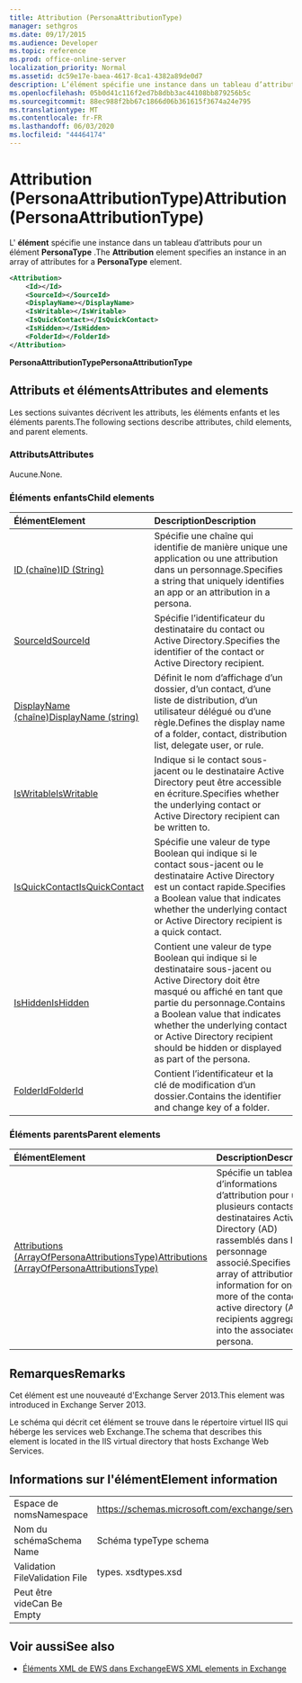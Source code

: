 ```yaml
---
title: Attribution (PersonaAttributionType)
manager: sethgros
ms.date: 09/17/2015
ms.audience: Developer
ms.topic: reference
ms.prod: office-online-server
localization_priority: Normal
ms.assetid: dc59e17e-baea-4617-8ca1-4382a89de0d7
description: L’élément spécifie une instance dans un tableau d’attributs pour un élément PersonaType.
ms.openlocfilehash: 05b0d41c116f2ed7b8dbb3ac44108bb879256b5c
ms.sourcegitcommit: 88ec988f2bb67c1866d06b361615f3674a24e795
ms.translationtype: MT
ms.contentlocale: fr-FR
ms.lasthandoff: 06/03/2020
ms.locfileid: "44464174"
---
```

# <a name="attribution-personaattributiontype"></a><span data-ttu-id="f7c94-103">Attribution (PersonaAttributionType)</span><span class="sxs-lookup"><span data-stu-id="f7c94-103">Attribution (PersonaAttributionType)</span></span>

<span data-ttu-id="f7c94-104">L' **élément** spécifie une instance dans un tableau d’attributs pour un élément **PersonaType** .</span><span class="sxs-lookup"><span data-stu-id="f7c94-104">The **Attribution** element specifies an instance in an array of attributes for a **PersonaType** element.</span></span> 
  
```XML
<Attribution>
    <Id></Id>
    <SourceId></SourceId>
    <DisplayName></DisplayName>
    <IsWritable></IsWritable>
    <IsQuickContact></IsQuickContact>
    <IsHidden></IsHidden>
    <FolderId></FolderId>
</Attribution>
```

 <span data-ttu-id="f7c94-105">**PersonaAttributionType**</span><span class="sxs-lookup"><span data-stu-id="f7c94-105">**PersonaAttributionType**</span></span>
## <a name="attributes-and-elements"></a><span data-ttu-id="f7c94-106">Attributs et éléments</span><span class="sxs-lookup"><span data-stu-id="f7c94-106">Attributes and elements</span></span>

<span data-ttu-id="f7c94-107">Les sections suivantes décrivent les attributs, les éléments enfants et les éléments parents.</span><span class="sxs-lookup"><span data-stu-id="f7c94-107">The following sections describe attributes, child elements, and parent elements.</span></span>
  
### <a name="attributes"></a><span data-ttu-id="f7c94-108">Attributs</span><span class="sxs-lookup"><span data-stu-id="f7c94-108">Attributes</span></span>

<span data-ttu-id="f7c94-109">Aucune.</span><span class="sxs-lookup"><span data-stu-id="f7c94-109">None.</span></span>
  
### <a name="child-elements"></a><span data-ttu-id="f7c94-110">Éléments enfants</span><span class="sxs-lookup"><span data-stu-id="f7c94-110">Child elements</span></span>

|<span data-ttu-id="f7c94-111">**Élément**</span><span class="sxs-lookup"><span data-stu-id="f7c94-111">**Element**</span></span>|<span data-ttu-id="f7c94-112">**Description**</span><span class="sxs-lookup"><span data-stu-id="f7c94-112">**Description**</span></span>|
|:-----|:-----|
|[<span data-ttu-id="f7c94-113">ID (chaîne)</span><span class="sxs-lookup"><span data-stu-id="f7c94-113">ID (String)</span></span>](id-string.md) <br/> |<span data-ttu-id="f7c94-114">Spécifie une chaîne qui identifie de manière unique une application ou une attribution dans un personnage.</span><span class="sxs-lookup"><span data-stu-id="f7c94-114">Specifies a string that uniquely identifies an app or an attribution in a persona.</span></span>  <br/> |
|[<span data-ttu-id="f7c94-115">SourceId</span><span class="sxs-lookup"><span data-stu-id="f7c94-115">SourceId</span></span>](sourceid.md) <br/> |<span data-ttu-id="f7c94-116">Spécifie l’identificateur du destinataire du contact ou Active Directory.</span><span class="sxs-lookup"><span data-stu-id="f7c94-116">Specifies the identifier of the contact or Active Directory recipient.</span></span>  <br/> |
|[<span data-ttu-id="f7c94-117">DisplayName (chaîne)</span><span class="sxs-lookup"><span data-stu-id="f7c94-117">DisplayName (string)</span></span>](displayname-string.md) <br/> |<span data-ttu-id="f7c94-118">Définit le nom d’affichage d’un dossier, d’un contact, d’une liste de distribution, d’un utilisateur délégué ou d’une règle.</span><span class="sxs-lookup"><span data-stu-id="f7c94-118">Defines the display name of a folder, contact, distribution list, delegate user, or rule.</span></span>  <br/> |
|[<span data-ttu-id="f7c94-119">IsWritable</span><span class="sxs-lookup"><span data-stu-id="f7c94-119">IsWritable</span></span>](iswritable.md) <br/> |<span data-ttu-id="f7c94-120">Indique si le contact sous-jacent ou le destinataire Active Directory peut être accessible en écriture.</span><span class="sxs-lookup"><span data-stu-id="f7c94-120">Specifies whether the underlying contact or Active Directory recipient can be written to.</span></span>  <br/> |
|[<span data-ttu-id="f7c94-121">IsQuickContact</span><span class="sxs-lookup"><span data-stu-id="f7c94-121">IsQuickContact</span></span>](isquickcontact.md) <br/> |<span data-ttu-id="f7c94-122">Spécifie une valeur de type Boolean qui indique si le contact sous-jacent ou le destinataire Active Directory est un contact rapide.</span><span class="sxs-lookup"><span data-stu-id="f7c94-122">Specifies a Boolean value that indicates whether the underlying contact or Active Directory recipient is a quick contact.</span></span>  <br/> |
|[<span data-ttu-id="f7c94-123">IsHidden</span><span class="sxs-lookup"><span data-stu-id="f7c94-123">IsHidden</span></span>](ishidden.md) <br/> |<span data-ttu-id="f7c94-124">Contient une valeur de type Boolean qui indique si le destinataire sous-jacent ou Active Directory doit être masqué ou affiché en tant que partie du personnage.</span><span class="sxs-lookup"><span data-stu-id="f7c94-124">Contains a Boolean value that indicates whether the underlying contact or Active Directory recipient should be hidden or displayed as part of the persona.</span></span>  <br/> |
|[<span data-ttu-id="f7c94-125">FolderId</span><span class="sxs-lookup"><span data-stu-id="f7c94-125">FolderId</span></span>](folderid.md) <br/> |<span data-ttu-id="f7c94-126">Contient l’identificateur et la clé de modification d’un dossier.</span><span class="sxs-lookup"><span data-stu-id="f7c94-126">Contains the identifier and change key of a folder.</span></span>  <br/> |
   
### <a name="parent-elements"></a><span data-ttu-id="f7c94-127">Éléments parents</span><span class="sxs-lookup"><span data-stu-id="f7c94-127">Parent elements</span></span>

|<span data-ttu-id="f7c94-128">**Élément**</span><span class="sxs-lookup"><span data-stu-id="f7c94-128">**Element**</span></span>|<span data-ttu-id="f7c94-129">**Description**</span><span class="sxs-lookup"><span data-stu-id="f7c94-129">**Description**</span></span>|
|:-----|:-----|
|[<span data-ttu-id="f7c94-130">Attributions (ArrayOfPersonaAttributionsType)</span><span class="sxs-lookup"><span data-stu-id="f7c94-130">Attributions (ArrayOfPersonaAttributionsType)</span></span>](attributions-arrayofpersonaattributionstype.md) <br/> |<span data-ttu-id="f7c94-131">Spécifie un tableau d’informations d’attribution pour un ou plusieurs contacts ou destinataires Active Directory (AD) rassemblés dans le personnage associé.</span><span class="sxs-lookup"><span data-stu-id="f7c94-131">Specifies an array of attribution information for one or more of the contacts or active directory (AD) recipients aggregated into the associated persona.</span></span>  <br/> |
   
## <a name="remarks"></a><span data-ttu-id="f7c94-132">Remarques</span><span class="sxs-lookup"><span data-stu-id="f7c94-132">Remarks</span></span>

<span data-ttu-id="f7c94-133">Cet élément est une nouveauté d'Exchange Server 2013.</span><span class="sxs-lookup"><span data-stu-id="f7c94-133">This element was introduced in Exchange Server 2013.</span></span>
  
<span data-ttu-id="f7c94-134">Le schéma qui décrit cet élément se trouve dans le répertoire virtuel IIS qui héberge les services web Exchange.</span><span class="sxs-lookup"><span data-stu-id="f7c94-134">The schema that describes this element is located in the IIS virtual directory that hosts Exchange Web Services.</span></span>
  
## <a name="element-information"></a><span data-ttu-id="f7c94-135">Informations sur l'élément</span><span class="sxs-lookup"><span data-stu-id="f7c94-135">Element information</span></span>

|||
|:-----|:-----|
|<span data-ttu-id="f7c94-136">Espace de noms</span><span class="sxs-lookup"><span data-stu-id="f7c94-136">Namespace</span></span>  <br/> |https://schemas.microsoft.com/exchange/services/2006/types  <br/> |
|<span data-ttu-id="f7c94-137">Nom du schéma</span><span class="sxs-lookup"><span data-stu-id="f7c94-137">Schema Name</span></span>  <br/> |<span data-ttu-id="f7c94-138">Schéma type</span><span class="sxs-lookup"><span data-stu-id="f7c94-138">Type schema</span></span>  <br/> |
|<span data-ttu-id="f7c94-139">Validation File</span><span class="sxs-lookup"><span data-stu-id="f7c94-139">Validation File</span></span>  <br/> |<span data-ttu-id="f7c94-140">types. xsd</span><span class="sxs-lookup"><span data-stu-id="f7c94-140">types.xsd</span></span>  <br/> |
|<span data-ttu-id="f7c94-141">Peut être vide</span><span class="sxs-lookup"><span data-stu-id="f7c94-141">Can Be Empty</span></span>  <br/> ||
   
## <a name="see-also"></a><span data-ttu-id="f7c94-142">Voir aussi</span><span class="sxs-lookup"><span data-stu-id="f7c94-142">See also</span></span>

- [<span data-ttu-id="f7c94-143">Éléments XML de EWS dans Exchange</span><span class="sxs-lookup"><span data-stu-id="f7c94-143">EWS XML elements in Exchange</span></span>](ews-xml-elements-in-exchange.md)

